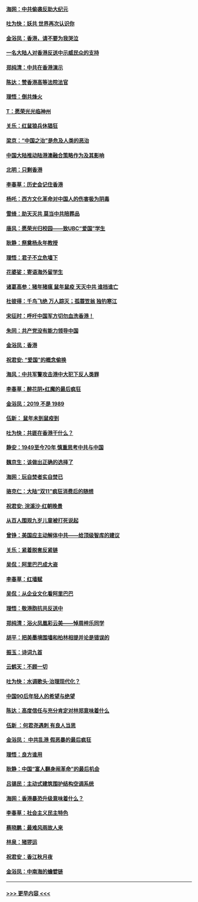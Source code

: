 #### [海网：中共偷袭反助大纪元](../pages/nsc993/n11673515.md?t=11231344) 
#### [吐为快：妖共 世界再次认识你](../pages/nsc993/n11673506.md?t=11231344) 
#### [金浴凤：香港，请不要为我哭泣](../pages/nsc993/n11673248.md?t=11231344) 
#### [一名大陆人对香港反送中示威民众的支持](../pages/nsc993/n11672615.md?t=11231344) 
#### [郑纯清：中共在香港演示](../pages/nsc993/n11670539.md?t=11231344) 
#### [陈达：赞香港高等法院法官](../pages/nsc993/n11669542.md?t=11231344) 
#### [理悟：倒共烽火](../pages/nsc993/n11668844.md?t=11231344) 
#### [T：愿荣光光临神州](../pages/nsc993/n11668421.md?t=11231344) 
#### [关乐：红鼠狼兵休猖狂](../pages/nsc993/n11668378.md?t=11231344) 
#### [梁京：“中国之治”是危及人类的恶治](../pages/nsc993/n11668328.md?t=11231344) 
#### [中国大陆推动陆港澳融合策略作为及其影响](../pages/nsc993/n11668157.md?t=11231344) 
#### [北明：只剩香港](../pages/nsc993/n11668002.md?t=11231344) 
#### [李春草：历史会记住香港](../pages/nsc993/n11667927.md?t=11231344) 
#### [杨吒：西方文化革命对中国人的伤害极为阴毒](../pages/nsc993/n11664521.md?t=11231344) 
#### [雪绮：助天灭共 莫当中共陪葬品](../pages/nsc993/n11662650.md?t=11231344) 
#### [唐风：愿荣光归校园——致UBC“爱国”学生](../pages/nsc993/n11662194.md?t=11231344) 
#### [耿静：祭奠杨永年教授](../pages/nsc993/n11662514.md?t=11231344) 
#### [理悟：君子不立危墙下](../pages/nsc993/n11662172.md?t=11231344) 
#### [花婆娑：寄语海外留学生](../pages/nsc993/n11662121.md?t=11231344) 
#### [诸葛高参：猪年猪瘟 鼠年鼠疫 天灭中共 谁挡谁亡](../pages/nsc993/n11661980.md?t=11231344) 
#### [杜彼得：千鸟飞绝 万人踪灭；孤蓑笠翁 独钓寒江](../pages/nsc993/n11661170.md?t=11231344) 
#### [宋征时：呼吁中国军方切勿血洗香港！](../pages/nsc993/n11415318.md?t=11231344) 
#### [朱同：共产党没有能力领导中国](../pages/nsc993/n11660421.md?t=11231344) 
#### [金浴凤：香港](../pages/nsc993/n11660419.md?t=11231344) 
#### [祝君安: “爱国”的概念偷换](../pages/nsc993/n11659706.md?t=11231344) 
#### [海风：中共军警攻击港中大犯下反人类罪](../pages/nsc993/n11659632.md?t=11231344) 
#### [李春草：醉花阴•红魔的最后疯狂](../pages/nsc993/n11659287.md?t=11231344) 
#### [金浴凤：2019 不是 1989](../pages/nsc993/n11657663.md?t=11231344) 
#### [伍新： 鼠年未到鼠疫到](../pages/nsc993/n11655098.md?t=11231344) 
#### [吐为快：共匪在香港干什么？](../pages/nsc993/n11654891.md?t=11231344) 
#### [静安：1949至今70年 慎重思考中共与中国](../pages/nsc993/n11651244.md?t=11231344) 
#### [魏京生：该做出正确的选择了](../pages/nsc993/n11653084.md?t=11231344) 
#### [海网：玩自焚者实自焚已](../pages/nsc993/n11652423.md?t=11231344) 
#### [骆克仁：大陆“双11”疯狂消费后的随想](../pages/nsc993/n11652305.md?t=11231344) 
#### [祝君安: 浣溪沙·红朝晚景](../pages/nsc993/n11652258.md?t=11231344) 
#### [从百人围观九岁儿童被打死说起](../pages/nsc993/n11651030.md?t=11231344) 
#### [曾铮：美国应主动解体中共——给顶级智库的建议](../pages/nsc993/n11649888.md?t=11231344) 
#### [关乐：紧着脱套反紧链](../pages/nsc993/n11649069.md?t=11231344) 
#### [吴侃：阿里巴巴成大盗](../pages/nsc993/n11645523.md?t=11231344) 
#### [李春草：红墙赋](../pages/nsc993/n11646389.md?t=11231344) 
#### [吴侃：从企业文化看阿里巴巴](../pages/nsc993/n11645476.md?t=11231344) 
#### [理悟：敬港胞抗共反送中](../pages/nsc993/n11645466.md?t=11231344) 
#### [郑纯清：浴火凤凰彩云美——悼周梓乐同学](../pages/nsc993/n11645155.md?t=11231344) 
#### [胡平：把美墨境围墙和柏林相提并论是错误的](../pages/nsc993/n11645134.md?t=11231344) 
#### [振玉：诗词九首](../pages/nsc993/n11644081.md?t=11231344) 
#### [云鹤天：不顾一切](../pages/nsc993/n11643508.md?t=11231344) 
#### [吐为快：水调歌头·治理现代化？](../pages/nsc993/n11643485.md?t=11231344) 
#### [中国90后年轻人的希望与绝望](../pages/nsc993/n11642317.md?t=11231344) 
#### [陈达：高度信任与充分肯定对林郑意味着什么](../pages/nsc993/n11641441.md?t=11231344) 
#### [伍新 ：何君尧遇刺 有良人当思](../pages/nsc993/n11641503.md?t=11231344) 
#### [金浴凤： 中共乱港  假恶暴的最后疯狂](../pages/nsc993/n11641495.md?t=11231344) 
#### [理悟：良方谁用](../pages/nsc993/n11641463.md?t=11231344) 
#### [耿静：中国“富人翻身闹革命”的最后机会](../pages/nsc993/n11640655.md?t=11231344) 
#### [吕锡民：主动式建筑围护结构空调系统](../pages/nsc993/n11640168.md?t=11231344) 
#### [海网：香港暴恐升级意味着什么？](../pages/nsc993/n11635904.md?t=11231344) 
#### [李春草：社会主义民主特色](../pages/nsc993/n11634657.md?t=11231344) 
#### [蔡晓鹏：最难风雨故人来](../pages/nsc993/n11633145.md?t=11231344) 
#### [林泉：猪猡运](../pages/nsc993/n11631469.md?t=11231344) 
#### [祝君安：香江秋月夜](../pages/nsc993/n11631440.md?t=11231344) 
#### [金浴凤：中南海的蟾嬖链](../pages/nsc993/n11631290.md?t=11231344) 

----
#### [ >>> 更早内容 <<< ](../indexes/nsc993-earlier.md)

